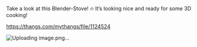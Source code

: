 Take a look at this Blender-Stove! 🔥 It’s looking nice and ready for some 3D cooking!

https://thangs.com/mythangs/file/1124524

![Uploading image.png…]()
